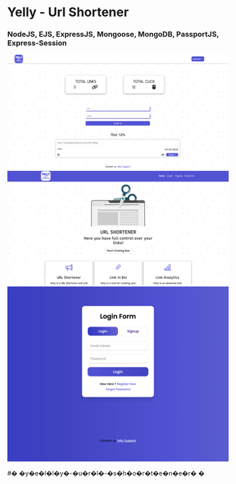 # Yelly - Url Shortener

### NodeJS, EJS, ExpressJS, Mongoose, MongoDB, PassportJS, Express-Session


![Image1](screenshots/sc1.png)
![Image1](screenshots/sc2.png)
![Image1](screenshots/sc3.png)


#� �y�e�l�l�y�-�u�r�l�-�s�h�o�r�t�e�n�e�r�
�
